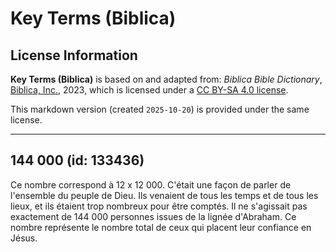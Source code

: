 # Key Terms (Biblica)

## License Information

**Key Terms (Biblica)** is based on and adapted from: _Biblica Bible Dictionary_, [Biblica, Inc.](https://www.biblica.com/), 2023, which is licensed under a [CC BY-SA 4.0 license](https://creativecommons.org/licenses/by-sa/4.0/legalcode.en).

This markdown version (created `2025-10-20`) is provided under the same license.



--------------------------------

## 144 000 (id: 133436)

Ce nombre correspond à 12 x 12 000\. C'était une façon de parler de l'ensemble du peuple de Dieu. Ils venaient de tous les temps et de tous les lieux, et ils étaient trop nombreux pour être comptés. Il ne s'agissait pas exactement de 144 000 personnes issues de la lignée d'Abraham. Ce nombre représente le nombre total de ceux qui placent leur confiance en Jésus.


